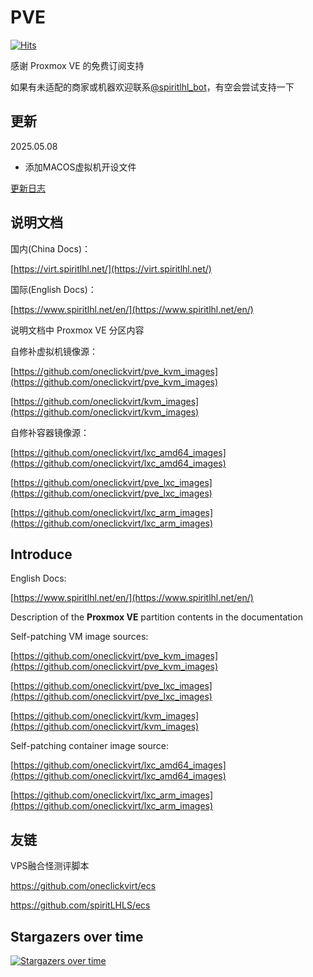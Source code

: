 # PVE

[![Hits](https://hits.spiritlhl.net/pve.svg?action=hit&title=Hits&title_bg=%23555555&count_bg=%230eecf8&edge_flat=false)](https://hits.spiritlhl.net)

感谢 Proxmox VE 的免费订阅支持

如果有未适配的商家或机器欢迎联系[@spiritlhl_bot](https://t.me/spiritlhl_bot)，有空会尝试支持一下

## 更新

2025.05.08

- 添加MACOS虚拟机开设文件

[更新日志](CHANGELOG.md)

## 说明文档

国内(China Docs)：

[https://virt.spiritlhl.net/](https://virt.spiritlhl.net/)

国际(English Docs)：

[https://www.spiritlhl.net/en/](https://www.spiritlhl.net/en/)

说明文档中 Proxmox VE 分区内容

自修补虚拟机镜像源：

[https://github.com/oneclickvirt/pve_kvm_images](https://github.com/oneclickvirt/pve_kvm_images)

[https://github.com/oneclickvirt/kvm_images](https://github.com/oneclickvirt/kvm_images)

自修补容器镜像源：

[https://github.com/oneclickvirt/lxc_amd64_images](https://github.com/oneclickvirt/lxc_amd64_images)

[https://github.com/oneclickvirt/pve_lxc_images](https://github.com/oneclickvirt/pve_lxc_images)

[https://github.com/oneclickvirt/lxc_arm_images](https://github.com/oneclickvirt/lxc_arm_images)

## Introduce

English Docs:

[https://www.spiritlhl.net/en/](https://www.spiritlhl.net/en/)

Description of the **Proxmox VE** partition contents in the documentation

Self-patching VM image sources:

[https://github.com/oneclickvirt/pve_kvm_images](https://github.com/oneclickvirt/pve_kvm_images)

[https://github.com/oneclickvirt/pve_lxc_images](https://github.com/oneclickvirt/pve_lxc_images)

[https://github.com/oneclickvirt/kvm_images](https://github.com/oneclickvirt/kvm_images)

Self-patching container image source:

[https://github.com/oneclickvirt/lxc_amd64_images](https://github.com/oneclickvirt/lxc_amd64_images)

[https://github.com/oneclickvirt/lxc_arm_images](https://github.com/oneclickvirt/lxc_arm_images)

## 友链

VPS融合怪测评脚本

https://github.com/oneclickvirt/ecs

https://github.com/spiritLHLS/ecs

## Stargazers over time

[![Stargazers over time](https://starchart.cc/oneclickvirt/pve.svg)](https://starchart.cc/oneclickvirt/pve)
